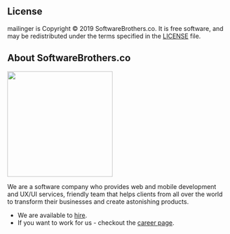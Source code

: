 ## License

mailinger is Copyright © 2019 SoftwareBrothers.co. It is free software, and may be redistributed under the terms specified in the [LICENSE](LICENSE) file.

## About SoftwareBrothers.co

<img src="https://softwarebrothers.co/assets/images/software-brothers-logo-full.svg" width=240>

We are a software company who provides web and mobile development and UX/UI services, friendly team that helps clients from all over the world to transform their businesses and create astonishing products.

- We are available to [hire](https://softwarebrothers.co/contact).
- If you want to work for us - checkout the [career page](https://softwarebrothers.co/career).

